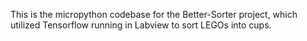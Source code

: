 This is the micropython codebase for the Better-Sorter project, which utilized Tensorflow running in Labview to sort LEGOs into cups.
